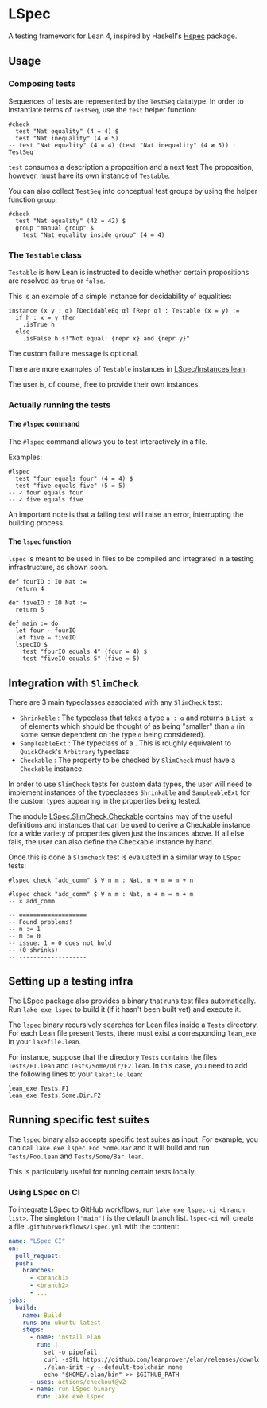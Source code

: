 # LSpec

A testing framework for Lean 4, inspired by Haskell's [Hspec](https://hspec.github.io/) package.

## Usage

### Composing tests

Sequences of tests are represented by the `TestSeq` datatype.
In order to instantiate terms of `TestSeq`, use the `test` helper function:

```lean
#check
  test "Nat equality" (4 = 4) $
  test "Nat inequality" (4 ≠ 5)
-- test "Nat equality" (4 = 4) (test "Nat inequality" (4 ≠ 5)) : TestSeq
```

`test` consumes a description a proposition and a next test
The proposition, however, must have its own instance of `Testable`.

You can also collect `TestSeq` into conceptual test groups by using the
helper function `group`:

```lean
#check
  test "Nat equality" (42 = 42) $
  group "manual group" $
    test "Nat equality inside group" (4 = 4)
```

### The `Testable` class

`Testable` is how Lean is instructed to decide whether certain propositions are resolved as `true` or `false`.

This is an example of a simple instance for decidability of equalities:

```lean
instance (x y : α) [DecidableEq α] [Repr α] : Testable (x = y) :=
  if h : x = y then
    .isTrue h
  else
    .isFalse h s!"Not equal: {repr x} and {repr y}"
```

The custom failure message is optional.

There are more examples of `Testable` instances in [LSpec/Instances.lean](LSpec/Instances.lean).

The user is, of course, free to provide their own instances.

### Actually running the tests

#### The `#lspec` command

The `#lspec` command allows you to test interactively in a file.

Examples:

```lean
#lspec
  test "four equals four" (4 = 4) $
  test "five equals five" (5 = 5)
-- ✓ four equals four
-- ✓ five equals five
```

An important note is that a failing test will raise an error, interrupting the building process.

#### The `lspec` function

`lspec` is meant to be used in files to be compiled and integrated in a testing infrastructure, as shown soon.

```lean
def fourIO : IO Nat :=
  return 4

def fiveIO : IO Nat :=
  return 5

def main := do
  let four ← fourIO
  let five ← fiveIO
  lspecIO $
    test "fourIO equals 4" (four = 4) $
    test "fiveIO equals 5" (five = 5)
```

## Integration with `SlimCheck`

There are 3 main typeclasses associated with any  `SlimCheck` test:

* `Shrinkable` : The typeclass that takes a type `a : α` and returns a `List α` of elements which
  should be thought of as being "smaller" than `a` (in some sense dependent on the type `α` being 
  considered).
* `SampleableExt` : The typeclass of a . 
  This is roughly equivalent to `QuickCheck`'s `Arbitrary` typeclass. 
* `Checkable` : The property to be checked by `SlimCheck` must have a `Checkable` instance.

In order to use `SlimCheck` tests for custom data types, the user will need to implement 
instances of the typeclasses `Shrinkable` and `SampleableExt` for the custom types appearing
in the properties being tested.

The module [LSpec.SlimCheck.Checkable](LSpec/SlimCheck/Checkable.lean) contains may of 
the useful definitions and instances that can be used to derive a Checkable instance 
for a wide variety of properties given just the instances above. If all else fails, the user can 
also define the Checkable instance by hand. 

Once this is done a `Slimcheck` test is evaluated in a similar way to 
`LSpec` tests: 

```lean
#lspec check "add_comm" $ ∀ n m : Nat, n + m = m + n

#lspec check "add_comm" $ ∀ n m : Nat, n + m = m + m
-- × add_comm

-- ===================
-- Found problems!
-- n := 1
-- m := 0
-- issue: 1 = 0 does not hold
-- (0 shrinks)
-- -------------------
```

## Setting up a testing infra

The LSpec package also provides a binary that runs test files automatically.
Run `lake exe lspec` to build it (if it hasn't been built yet) and execute it.

The `lspec` binary recursively searches for Lean files inside a `Tests` directory.
For each Lean file present `Tests`, there must exist a corresponding `lean_exe` in your `lakefile.lean`.

For instance, suppose that the directory `Tests` contains the files `Tests/F1.lean` and `Tests/Some/Dir/F2.lean`.
In this case, you need to add the following lines to your `lakefile.lean`:

```lean
lean_exe Tests.F1
lean_exe Tests.Some.Dir.F2
```

## Running specific test suites

The `lspec` binary also accepts specific test suites as input.
For example, you can call `lake exe lspec Foo Some.Bar` and it will build and run `Tests/Foo.lean` and `Tests/Some/Bar.lean`.

This is particularly useful for running certain tests locally.

### Using LSpec on CI

To integrate LSpec to GitHub workflows, run `lake exe lspec-ci <branch list>`.
The singleton `["main"]` is the default branch list.
`lspec-ci` will create a file `.github/workflows/lspec.yml` with the content:

```yml
name: "LSpec CI"
on:
  pull_request:
  push:
    branches:
      - <branch1>
      - <branch2>
      - ...
jobs:
  build:
    name: Build
    runs-on: ubuntu-latest
    steps:
      - name: install elan
        run: |
          set -o pipefail
          curl -sSfL https://github.com/leanprover/elan/releases/download/v1.4.2/elan-x86_64-unknown-linux-gnu.tar.gz | tar xz
          ./elan-init -y --default-toolchain none
          echo "$HOME/.elan/bin" >> $GITHUB_PATH
      - uses: actions/checkout@v2
      - name: run LSpec binary
        run: lake exe lspec
```
